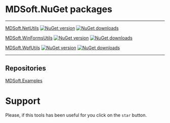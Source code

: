 # MDSoft.NuGet packages

--------

[MDSoft.NetUtils](MDSoft.NetUtils/README.md)
[![NuGet version](https://img.shields.io/nuget/v/MDSoft.NetUtils.svg?style=flat)](https://www.nuget.org/packages/MDSoft.NetUtils/)
[![NuGet downloads](https://img.shields.io/nuget/dt/MDSoft.NetUtils.svg)](https://www.nuget.org/packages/MDSoft.NetUtils/)

[MDSoft.WinFormsUtils](MDSoft.WinFormsUtils/README.md)
[![NuGet version](https://img.shields.io/nuget/v/MDSoft.WinFormsUtils.svg?style=flat)](https://www.nuget.org/packages/MDSoft.WinFormsUtils/)
[![NuGet downloads](https://img.shields.io/nuget/dt/MDSoft.WinFormsUtils.svg)](https://www.nuget.org/packages/MDSoft.WinFormsUtils/)

[MDSoft.WpfUtils](MDSoft.WpfUtils/README.md)
[![NuGet version](https://img.shields.io/nuget/v/MDSoft.WpfUtils.svg?style=flat)](https://www.nuget.org/packages/MDSoft.WpfUtils/)
[![NuGet downloads](https://img.shields.io/nuget/dt/MDSoft.WpfUtils.svg)](https://www.nuget.org/packages/MDSoft.WpfUtils/)

--------

## Repositories
[MDSoft.Examples](https://github.com/DamianMorozov/MDSoft.Examples "github.com")

# Support
Please, if this tools has been useful for you click on the `star` button.
